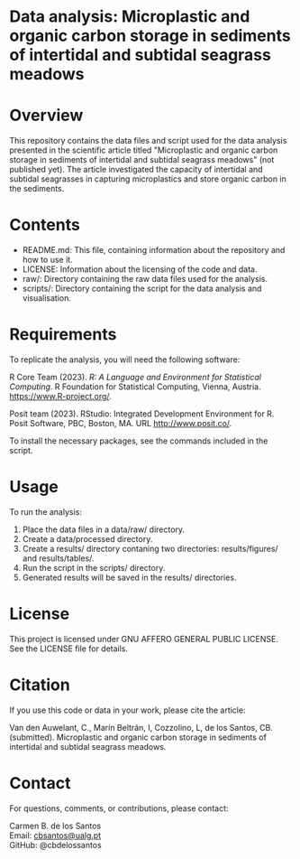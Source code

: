 # Data analysis: Microplastic and organic carbon storage in sediments of intertidal and subtidal seagrass meadows     

# Overview

This repository contains the data files and script used for the data analysis presented in the scientific article titled "Microplastic and organic carbon storage in sediments of intertidal and subtidal seagrass meadows" (not published yet). The article investigated the capacity of intertidal and subtidal seagrasses in capturing microplastics and store organic carbon in the sediments.    

# Contents

* README.md: This file, containing information about the repository and how to use it.    
* LICENSE: Information about the licensing of the code and data.    
* raw/: Directory containing the raw data files used for the analysis.       
* scripts/: Directory containing the script for the data analysis and visualisation.       

# Requirements

To replicate the analysis, you will need the following software:

R Core Team (2023). _R: A Language and Environment for Statistical Computing_. R Foundation for Statistical Computing,
  Vienna, Austria. <https://www.R-project.org/>.
  
Posit team (2023). RStudio: Integrated Development Environment for R. Posit Software, PBC, Boston, MA. URL
  http://www.posit.co/.

To install the necessary packages, see the commands included in the script.    

# Usage

To run the analysis:

1. Place the data files in a data/raw/ directory.    
2. Create a data/processed directory.   
3. Create a results/ directory contaning two directories: results/figures/ and results/tables/. 
4. Run the script in the scripts/ directory.  
5. Generated results will be saved in the results/ directories.     

# License

This project is licensed under GNU AFFERO GENERAL PUBLIC LICENSE. See the LICENSE file for details.

# Citation

If you use this code or data in your work, please cite the article:    

Van den Auwelant, C., Marín Beltrán, I, Cozzolino, L, de los Santos, CB. (submitted). Microplastic and organic carbon storage in sediments of intertidal and subtidal seagrass meadows.    

# Contact    

For questions, comments, or contributions, please contact:    

Carmen B. de los Santos    
Email: cbsantos@ualg.pt     
GitHub: @cbdelossantos    

